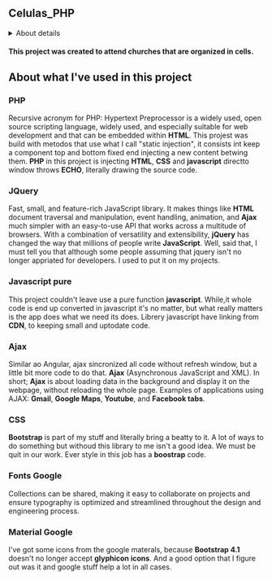 ##  Celulas_PHP

<details><summary markdown="span">About details</summary>
&#13;
  
>`project version: 1.0.1`  &nbsp; &nbsp;   `hypertext Markup Language: HTML5` &nbsp; &nbsp; 
>`jquery: 3.4.1`  &nbsp; &nbsp; &nbsp;   `popper: js@1.16.0`  &nbsp; &nbsp;  `boostrap: 4.4.1`

</details>

#### This project was created to attend churches that are organized in cells.

## About what I've used in this project

### PHP

Recursive acronym for PHP: Hypertext Preprocessor is a widely used, open source scripting language, widely used, and especially suitable for web development and that can be embedded within **HTML**. This projest was build with metodos that use what I call "static injection", it consists int keep a component 
top and bottom fixed end injecting a new content betwing them. **PHP** in this project is injecting  **HTML**, **CSS** and **javascript** directto window throws **ECHO**, literally drawing the source code.

### JQuery

Fast, small, and feature-rich JavaScript library. It makes things like **HTML** document traversal and 
manipulation, event handling, animation, and **Ajax** much simpler with an easy-to-use API that works across a 
multitude of browsers. With a combination of versatility and extensibility, **jQuery** has changed the way that 
millions of people write **JavaScript**. Well, said that, I must tell you that although some people assuming that 
jquery isn't no longer appriated for developers. I used to put it on my projects.

### Javascript pure

This project couldn't leave use a pure function **javascript**. While,it whole code is end up converted in javascript 
it's no matter, but what really matters is the app does what we need its does. Librery javascript have linking 
from **CDN**, to keeping small and uptodate code.  


### Ajax

Similar ao Angular, ajax sincronized all code without refresh window, but a little bit more code to do that.
**Ajax** (Asynchronous JavaScript and XML). In short; **Ajax** is about loading data in the background 
and display it on the webpage, without reloading the whole page.
Examples of applications using AJAX: **Gmail**, **Google Maps**, **Youtube**, and **Facebook tabs**.

### CSS 

**Bootstrap** is part of my stuff and literally bring a beatty to it. A lot of ways to do something but withoud 
this library to me isn't a good idea. We must be quit in our work. Ever style in this job has a **boostrap** code.

### Fonts Google 

Collections can be shared, making it easy to collaborate on projects and ensure typography is optimized and 
streamlined throughout the design and engineering process.

### Material Google

I've got some icons from the google materals, because **Bootstrap 4.1** doesn't no longer accept **glyphicon icons**.
And a good option that I figure out was it and google stuff help a lot in all cases. 


